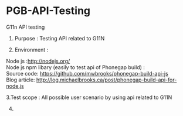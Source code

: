 PGB-API-Testing
===============

G11n API testing 

1. Purpose : Testing API related to G11N

2. Environment  :

Node js :http://nodejs.org/   
Node js npm libary (easily to test api of Phonegap build) :  
Source code: https://github.com/mwbrooks/phonegap-build-api-js    
Blog article: http://log.michaelbrooks.ca/post/phonegap-build-api-for-node.js

3.Test scope :
All possible user scenario by using api related to G11N

4.
